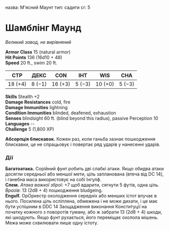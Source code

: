 назва: М'ясний Маунт тип: садити cr: 5

# Шамблінг Маунд
_Великий завод, не вирівняний_

**Armor Class** 15 (natural armor)    
**Hit Points** 136 (16d10 + 48)    
**Speed** 20 ft., swim 20 ft.

| СТР     | ДЕКС   | CON     | ІНТ    | WIS     | CHA    |
| ------- | ------ | ------- | ------ | ------- | ------ |
| 18 (+4) | 8 (−1) | 16 (+3) | 5 (−3) | 10 (+0) | 5 (−3) |

**Skills** Stealth +2    
**Damage Resistances** cold, fire    
**Damage Immunities** lightning    
**Condition Immunities** blinded, deafened, exhaustion    
**Senses** blindsight 60 ft. (blind beyond this radius), passive Perception 10    
**Languages** --    
**Challenge** 5 (1,800 XP)

**Абсорпція блискавок.** Кожен раз, коли ганьба зазнає пошкодження блискавки, це не спрацьовує і повертає ряд ударів у нанесенні ударів.

### Дії
**Багатоатака.** Сорійний фунт робить дві слабкі атаки. Якщо обидва атаки досягли середньої або меншої мети, ціль запланована (втеча від DC 14), і ганебна маса використовує на собі Інгулф.    
**Слем.** _Атака важкої зброї:_ +7 щоб вдарити, сягнути 5 футів, одна ціль. _Вразів:_ 13 (2d8 + 4) пошкодження bludgeing.    
**Engulf.** ОрОркестр охолодження середніх або менших істот влучає в нього. Посилена ціль осліплена, обмежена і не може дихати, і це має бути успішним в DDC 14 Заощадження виконання Конституції на початку кожного з поворотів туману, або ж забрати 13 (2d8 + 4) шкоди, які шкодують. Якщо фунт рухається, його переміщає охолола мішень. Межа може схвилювати лише одну істоту.
